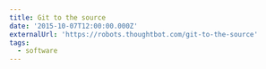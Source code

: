 ```yaml
---
title: Git to the source
date: '2015-10-07T12:00:00.000Z'
externalUrl: 'https://robots.thoughtbot.com/git-to-the-source'
tags:
  - software
---
```


